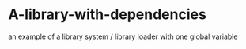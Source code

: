 # A-library-with-dependencies
an example of a library system / library loader with one global variable 
